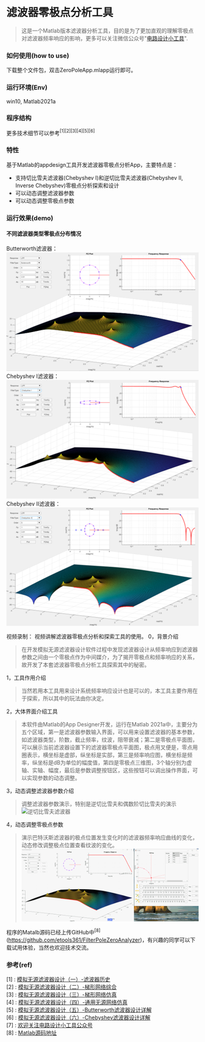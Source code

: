 # 滤波器零极点分析工具
> 这是一个Matlab版本滤波器分析工具，目的是为了更加直观的理解零极点对滤波器频率响应的影响，更多可以关注微信公众号"[电路设计小工具](https://mp.weixin.qq.com/s/fxfEnir-hU0YvF9_CWyI6g)".

### 如何使用(how to use)
下载整个文件包，双击ZeroPoleApp.mlapp运行即可。

### 运行环境(Env)
win10, Matlab2021a


### 程序结构

更多技术细节可以参考$^{[1][2][3][4][5][6]}$

### 特性
基于Matlab的appdesign工具开发滤波器零极点分析App，主要特点是：
- 支持切比雪夫滤波器(Chebyshev I)和逆切比雪夫滤波器(Chebyshev II, Inverse Chebyshev)零极点分析探索和设计
- 可以动态调整滤波器参数
- 可以动态调整零极点参数

### 运行效果(demo)

#### 不同滤波器类型零极点分布情况
Butterworth滤波器：
![Butterworth滤波器](Butterworth_PZAna.png)
Chebyshev I滤波器：
![切比雪夫滤波器](ChebyshevI_PZAna.png)
Chebyshev II滤波器：
![逆切比雪夫滤波器](ChebyshevII_PZAna.png)

视频录制：
视频讲解滤波器零极点分析和探索工具的使用。
0，背景介绍
> 在开发模拟无源滤波器设计软件过程中发现滤波器设计从频率响应到滤波器参数之间由一个零极点作为中间媒介，为了揭开零极点和频率响应的关系，故开发了本套滤波器零极点分析工具探索其中的秘密。

1，工具作用介绍
> 当然若用本工具用来设计系统频率响应设计也是可以的，本工具主要作用在于探索，所以其中的玩法由你决定。

2，大体界面介绍工具
> 本软件由Matlab的App Designer开发，运行在Matlab 2021a中，主要分为五个区域，第一是滤波器参数输入界面，可以用来设置滤波器的基本参数，如滤波器类型，阶数，截止频率，纹波，阻带衰减；第二是零极点平面图，可以展示当前滤波器设置下的滤波器零极点平面图，极点用叉便是，零点用圈表示，横坐标是虚部，纵坐标是实部，第三是频率响应图，横坐标是频率，纵坐标是dB为单位的幅度值，第四是零极点三维图，3个轴分别为虚轴、实轴、幅度，最后是参数调整按钮区，这些按钮可以调出操作界面，可以实现参数的动态调整。

3，动态调整滤波器参数介绍
> 调整滤波器参数演示，特别是逆切比雪夫和偶数阶切比雪夫的演示
![逆切比雪夫滤波器](ChebyshevII_PZAna.gif)

4，动态调整零极点参数
> 演示巴特沃斯滤波器的极点位置发生变化时的滤波器频率响应曲线的变化，动态修改调整极点位置查看纹波的变化。
![巴特沃斯滤波器参数修改](Butterworth_PZAna.gif)


程序的Matalb源码已经上传GitHub中$^{[8]}$(https://github.com/etools361/FilterPoleZeroAnalyzer)，有兴趣的同学可以下载试用体验，当然也欢迎技术交流。


### 参考(ref)
[1] : [模拟无源滤波器设计（一）-滤波器历史](https://mp.weixin.qq.com/s/wNRHyBHpimjU90bymHp7JA) \
[2] : [模拟无源滤波器设计（二）-梯形网络综合](https://mp.weixin.qq.com/s/3GMQs4WDm683tdAXqyoOgQ) \
[3] : [模拟无源滤波器设计（三）-梯形网络仿真](https://mp.weixin.qq.com/s/nZFx7weLcO-WRKLbP0T4jQ) \
[4] : [模拟无源滤波器设计（四）-通用无源网络仿真](https://mp.weixin.qq.com/s/mllwGShvbh3TWdFRbp9LhQ) \
[5] : [模拟无源滤波器设计（五）-Butterworth滤波器设计详解](https://mp.weixin.qq.com/s/pIMPIh8ize49mxXG4SHT_w) \
[6] : [模拟无源滤波器设计（六）-Chebyshev滤波器设计详解](https://mp.weixin.qq.com/s/6b1HF81X93M9D4yfIAFROw) \
[7] : [欢迎关注电路设计小工具公众号](https://mp.weixin.qq.com/s/fxfEnir-hU0YvF9_CWyI6g) \
[8] : [Matlab源码地址](https://github.com/etools361/FilterPoleZeroAnalyzer)
